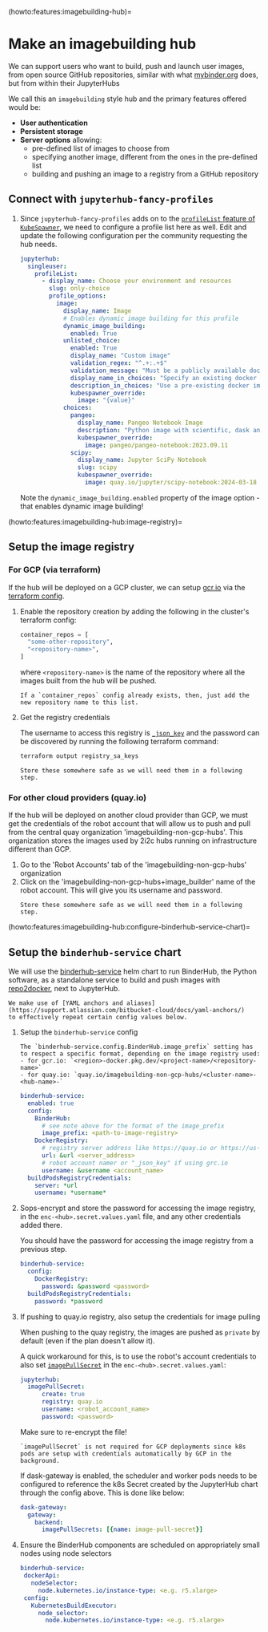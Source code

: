 (howto:features:imagebuilding-hub)=
# Make an imagebuilding hub

We can support users who want to build, push and launch user images, from open source GitHub repositories, similar with what [mybinder.org](https://mybinder.org) does, but from within their JupyterHubs

We call this an `imagebuilding` style hub and the primary features offered would be:

- **User authentication**
- **Persistent storage**
- **Server options** allowing:
  - pre-defined list of images to choose from
  - specifying another image, different from the ones in the pre-defined list
  - building and pushing an image to a registry from a GitHub repository

## Connect with `jupyterhub-fancy-profiles`

1. Since `jupyterhub-fancy-profiles` adds on to the [`profileList` feature of `KubeSpawner`](https://jupyterhub-kubespawner.readthedocs.io/en/latest/spawner.html#kubespawner.KubeSpawner.profile_list), we need to configure a profile list here as well. Edit and update the following configuration per the community requesting the hub needs.

    ```yaml
    jupyterhub:
      singleuser:
        profileList:
          - display_name: Choose your environment and resources
            slug: only-choice
            profile_options:
              image:
                display_name: Image
                # Enables dynamic image building for this profile
                dynamic_image_building:
                  enabled: True
                unlisted_choice:
                  enabled: True
                  display_name: "Custom image"
                  validation_regex: "^.+:.+$"
                  validation_message: "Must be a publicly available docker image, of form <image-name>:<tag>"
                  display_name_in_choices: "Specify an existing docker image"
                  description_in_choices: "Use a pre-existing docker image from a public docker registry (dockerhub, quay, etc)"
                  kubespawner_override:
                    image: "{value}"
                choices:
                  pangeo:
                    display_name: Pangeo Notebook Image
                    description: "Python image with scientific, dask and geospatial tools"
                    kubespawner_override:
                      image: pangeo/pangeo-notebook:2023.09.11
                  scipy:
                    display_name: Jupyter SciPy Notebook
                    slug: scipy
                    kubespawner_override:
                      image: quay.io/jupyter/scipy-notebook:2024-03-18
    ```

    Note the `dynamic_image_building.enabled` property of the image option - that enables dynamic image
    building!

(howto:features:imagebuilding-hub:image-registry)=
## Setup the image registry

### For GCP (via terraform)

If the hub will be deployed on a GCP cluster, we can setup [gcr.io](https://gcr.io) via the [terraform config](https://github.com/2i2c-org/infrastructure/blob/main/terraform/gcp/registry.tf).

1. Enable the repository creation by adding the following in the cluster's terraform config:

    ```terraform
    container_repos = [
      "some-other-repository",
      "<repository-name>",
    ]
    ```

    where `<repository-name>` is the name of the repository where all the images built from the hub will be pushed.

    ```{note}
    If a `container_repos` config already exists, then, just add the new repository name to this list.
    ```

2. Get the registry credentials

   The username to access this registry is [`_json_key`](https://cloud.google.com/artifact-registry/docs/docker/authentication#json-key) and the password can be discovered by running the following terraform command:

   ```bash
   terraform output registry_sa_keys
   ```

   ```{important}
   Store these somewhere safe as we will need them in a following step.
   ```

### For other cloud providers (quay.io)

If the hub will be deployed on another cloud provider than GCP, we must get the credentials of the robot account that will allow us to push and pull from the central quay organization 'imagebuilding-non-gcp-hubs'. This organization stores the images used by 2i2c hubs running on infrastructure different than GCP.

1. Go to the 'Robot Accounts' tab of the 'imagebuilding-non-gcp-hubs' organization
1. Click on the 'imagebuilding-non-gcp-hubs+image_builder' name of the robot account. This will give you its username and password.
   ```{important}
   Store these somewhere safe as we will need them in a following step.
   ```

(howto:features:imagebuilding-hub:configure-binderhub-service-chart)=
## Setup the `binderhub-service` chart

We will use the [binderhub-service](https://github.com/2i2c-org/binderhub-service/) helm chart to run BinderHub, the Python software, as a standalone service to build and push images with [repo2docker](https://github.com/jupyterhub/repo2docker), next to JupyterHub.

```{note}
We make use of [YAML anchors and aliases](https://support.atlassian.com/bitbucket-cloud/docs/yaml-anchors/)
to effectively repeat certain config values below.
```

1. Setup the `binderhub-service` config

    ```{note}
    The `binderhub-service.config.BinderHub.image_prefix` setting has to respect a specific format, depending on the image registry used:
    - for gcr.io: `<region>-docker.pkg.dev/<project-name>/<repository-name>`
    - for quay.io: `quay.io/imagebuilding-non-gcp-hubs/<cluster-name>-<hub-name>-`
    ```

    ```yaml
    binderhub-service:
      enabled: true
      config:
        BinderHub:
          # see note above for the format of the image_prefix
          image_prefix: <path-to-image-registry>
        DockerRegistry:
          # registry server address like https://quay.io or https://us-central1-docker.pkg.dev
          url: &url <server_address>
          # robot account namer or "_json_key" if using grc.io
          username: &username <account_name>
      buildPodsRegistryCredentials:
        server: *url
        username: *username*
    ```

1. Sops-encrypt and store the password for accessing the image registry, in the `enc-<hub>.secret.values.yaml` file, and any other credentials added there.

    You should have the password for accessing the image registry from a previous step.

    ```yaml
    binderhub-service:
      config:
        DockerRegistry:
          password: &password <password>
      buildPodsRegistryCredentials:
        password: *password
    ```

1. If pushing to quay.io registry, also setup the credentials for image pulling

    When pushing to the quay registry, the images are pushed as `private` by default (even if the plan doesn't allow it).

    A quick workaround for this, is to use the robot's account credentials to also set [`imagePullSecret`](https://z2jh.jupyter.org/en/stable/resources/reference.html#imagepullsecret) in the `enc-<hub>.secret.values.yaml`:

    ```yaml
    jupyterhub:
      imagePullSecret:
          create: true
          registry: quay.io
          username: <robot_account_name>
          password: <password>
    ```

    Make sure to re-encrypt the file!

    ```{note}
    `imagePullSecret` is not required for GCP deployments since k8s pods are setup with credentials automatically by GCP in the background.
    ```

    If dask-gateway is enabled, the scheduler and worker pods needs to be configured
    to reference the k8s Secret created by the JupyterHub chart through the config
    above. This is done like below:

    ```yaml
    dask-gateway:
      gateway:
        backend:
          imagePullSecrets: [{name: image-pull-secret}]
    ```

1. Ensure the BinderHub components are scheduled on appropriately small nodes using node selectors

   ```yaml
   binderhub-service:
    dockerApi:
      nodeSelector:
        node.kubernetes.io/instance-type: <e.g. r5.xlarge>
    config:
      KubernetesBuildExecutor:
        node_selector:
          node.kubernetes.io/instance-type: <e.g. r5.xlarge>

   ```
